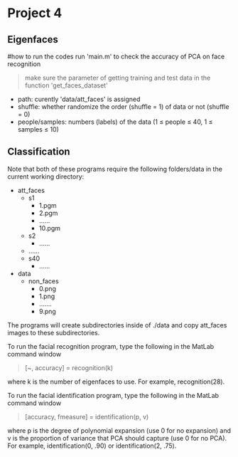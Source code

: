 # Project 4

## Eigenfaces

#how to run the codes
run 'main.m' to check the accuracy of PCA on face recognition

>make sure the parameter of getting training and test data in the function 'get_faces_dataset'
- path: curently 'data/att_faces' is assigned
- shuffle: whether randomize the order (shuffle = 1)  of data or not (shuffle = 0) 
- people/samples: numbers (labels) of the data (1 ≤ people ≤ 40, 1 ≤ samples ≤ 10)

## Classification

Note that both of these programs require the following folders/data in the current working directory:

- att_faces
  - s1
    - 1.pgm
    - 2.pgm
    - ......
    - 10.pgm
  - s2
    - ......
  - ......
  - s40
    - ......
- data
  - non_faces
    - 0.png
    - 1.png
    - .......
    - 9.png

The programs will create subdirectories inside of ./data and copy att_faces images to these subdirectories.

To run the facial recognition program, type the following in the MatLab command window

> [~, accuracy] = recognition(k)

where k is the number of eigenfaces to use. For example, recognition(28).

To run the facial identification program, type the following in the MatLab command window

> [accuracy, fmeasure] = identification(p, v)

where p is the degree of polynomial expansion (use 0 for no expansion) and v is the proportion of variance that PCA should capture (use 0 for no PCA). For example, identification(0, .90) or identification(2, .75).
